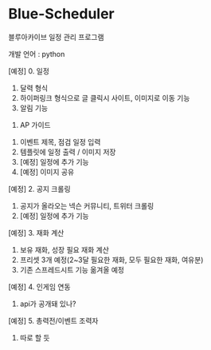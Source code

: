 # Blue-Scheduler
블루아카이브 일정 관리 프로그램

개발 언어 : python

[예정] 0. 일정
  1) 달력 형식
  2) 하이퍼링크 형식으로 글 클릭시 사이트, 이미지로 이동 기능
  3) 알림 기능

1. AP 가이드
  1) 이벤트 제목, 점검 일정 입력
  2) 템플릿에 일정 출력 / 이미지 저장
  3) [예정] 일정에 추가 기능
  4) [예정] 이미지 공유
  
[예정] 2. 공지 크롤링
  1) 공지가 올라오는 넥슨 커뮤니티, 트위터 크롤링
  2) [예정] 일정에 추가 기능
  
[예정] 3. 재화 계산
  1) 보유 재화, 성장 필요 재화 계산
  2) 프리셋 3개 예정(2~3달 필요한 재화, 모두 필요한 재화, 여유분)
  3) 기존 스프레드시트 기능 옮겨올 예정
  
[예정] 4. 인게임 연동
  1) api가 공개돼 있나?

[예정] 5. 총력전/이벤트 조력자
  1) 따로 할 듯

